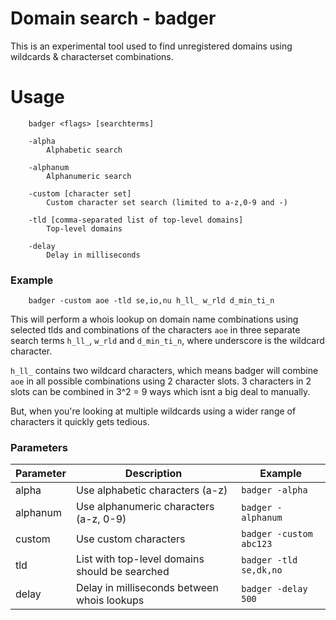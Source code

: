 # Domain search - badger

This is an experimental tool used to find unregistered domains using wildcards & characterset combinations.


# Usage
```
	badger <flags> [searchterms]

	-alpha
		Alphabetic search

	-alphanum
		Alphanumeric search

	-custom [character set]
		Custom character set search (limited to a-z,0-9 and -)
		
	-tld [comma-separated list of top-level domains]
		Top-level domains
		
	-delay
		Delay in milliseconds
```


### Example
```
	badger -custom aoe -tld se,io,nu h_ll_ w_rld d_min_ti_n
```

This will perform a whois lookup on domain name combinations using selected tlds and combinations of the characters `aoe` in three separate search terms `h_ll_`, `w_rld` and `d_min_ti_n`, where underscore is the wildcard character.

`h_ll_` contains two wildcard characters, which means badger will combine `aoe` in all possible combinations using 2 character slots. 3 characters in 2 slots can be combined in 3^2 = 9 ways which isnt a big deal to manually.

But, when you're looking at multiple wildcards using a wider range of characters it quickly gets tedious.


### Parameters


|Parameter|Description|Example|
|-|-|-|
|alpha|Use alphabetic characters (a-z)|```badger -alpha```|
|alphanum|Use alphanumeric characters (a-z, 0-9)|```badger -alphanum```|
|custom|Use custom characters|```badger -custom abc123```|
|tld|List with top-level domains should be searched|```badger -tld se,dk,no```|
|delay|Delay in milliseconds between whois lookups|```badger -delay 500```|